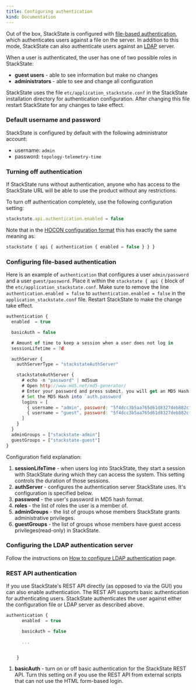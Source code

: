 ```yaml
---
title: Configuring authentication
kind: Documentation
---
```


Out of the box, StackState is configured with [file-based authentication](#configuring-file-based-authentication), which authenticates users against a file on the server. In addition to this mode, StackState can also authenticate users against an [LDAP](#configuring-the-ldap-authentication-server) server.

When a user is authenticated, the user has one of two possible roles in StackState:

* **guest users** - able to see information but make no changes
* **administrators** - able to see and change all configuration

StackState uses the file `etc/application_stackstate.conf` in the StackState installation directory for authentication configuration. After changing this file restart StackState for any changes to take effect.



### Default username and password

StackState is configured by default with the following administrator account:

* username: `admin`
* password: `topology-telemetry-time`

### Turning off authentication

If StackState runs without authentication, anyone who has access to the StackState URL will be able to use the product without any restrictions.

To turn off authentication completely, use the following configuration setting:

```javascript
stackstate.api.authentication.enabled = false
```

Note that in the [HOCON configuration format](https://github.com/lightbend/config/blob/master/HOCON.md) this has exactly the same meaning as:

```javascript
stackstate { api { authentication { enabled = false } } }
```

### Configuring file-based authentication

Here is an example of `authentication` that configures a user `admin/password` and a user `guest/password`. Place it within the `stackstate { api {` block of the `etc/application_stackstate.conf`. Make sure to remove the line `authentication.enabled = false` to `authentication.enabled = false` in the `application_stackstate.conf` file. Restart StackState to make the change take effect.

```javascript
authentication {
  enabled  = true

  basicAuth = false

  # Amount of time to keep a session when a user does not log in
  sessionLifetime = 7d

  authServer {
    authServerType = "stackstateAuthServer"

    stackstateAuthServer {
      # echo -n "password" | md5sum
      # Open http://www.md5.net/md5-generator/
      # Enter your password and press submit, you will get an MD5 Hash
      # Set the MD5 Hash into `auth.password`
      logins = [
        { username = "admin", password: "5f4dcc3b5aa765d61d8327deb882cf99", roles = ["stackstate-admin"] }
        { username = "guest", password: "5f4dcc3b5aa765d61d8327deb882cf99", roles = ["stackstate-guest"] }
      ]
    }
  }
  adminGroups = ["stackstate-admin"]
  guestGroups = ["stackstate-guest"]
}
```

Configuration field explanation:

1.  **sessionLifeTime** - when users log into StackState, they start a session with StackState during which they can access the system. This setting controls the duration of those sessions.
2.  **authServer** - configures the authentication server StackState uses. It's configuration is specified below.
3.  **password** - the user's password in MD5 hash format.
4.  **roles** - the list of roles the user is a member of.
5.  **adminGroups** - the list of groups whose members StackState grants administrative privileges.
6.  **guestGroups** - the list of groups whose members have guest access privileges(read-only) in StackState.

### Configuring the LDAP authentication server

Follow the instructions on [How to configure LDAP authentication](/rbac/how_to_configure_ldap_authentication) page.

### REST API authentication

If you use StackState's REST API directly (as opposed to via the GUI) you can also enable authentication. The REST API supports basic authentication for authenticating users. StackState authenticates the user against either the configuration file or LDAP server as described above.

```javascript
authentication {
      enabled  = true

      basicAuth = false

      ...


    }
```

1.  **basicAuth** - turn on or off basic authentication for the StackState REST API. Turn this setting on if you use the REST API from external scripts that can not use the HTML form-based login.
